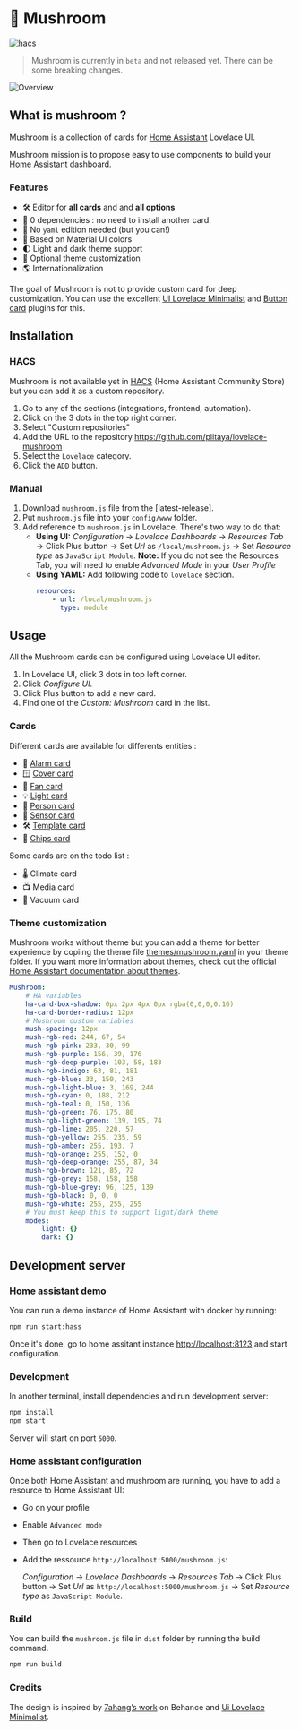 # 🍄 Mushroom

[![hacs][hacs-image]][hacs-url]

> Mushroom is currently in `beta` and not released yet. There can be some breaking changes.

![Overview](https://user-images.githubusercontent.com/5878303/152332130-760cf616-5c40-4825-a482-bb8f1f0f5251.png)

## What is mushroom ?

Mushroom is a collection of cards for [Home Assistant][home-assistant] Lovelace UI.

Mushroom mission is to propose easy to use components to build your [Home Assistant][home-assistant] dashboard.

### Features

-   🛠 Editor for **all cards** and and **all options**
-   🚀 0 dependencies : no need to install another card.
-   📝 No `yaml` edition needed (but you can!)
-   🌈 Based on Material UI colors
-   🌓 Light and dark theme support
-   🎨 Optional theme customization
-   🌎 Internationalization 

The goal of Mushroom is not to provide custom card for deep customization. You can use the excellent [UI Lovelace Minimalist][ui-lovelace-minimalist] and [Button card][button-card] plugins for this.

## Installation

### HACS

Mushroom is not available yet in [HACS][hacs] (Home Assistant Community Store) but you can add it as a custom repository.

1. Go to any of the sections (integrations, frontend, automation).
2. Click on the 3 dots in the top right corner.
3. Select "Custom repositories"
4. Add the URL to the repository https://github.com/piitaya/lovelace-mushroom
5. Select the `Lovelace` category.
6. Click the `ADD` button.

### Manual

1. Download `mushroom.js` file from the [latest-release].
2. Put `mushroom.js` file into your `config/www` folder.
3. Add reference to `mushroom.js` in Lovelace. There's two way to do that:
    - **Using UI:** _Configuration_ → _Lovelace Dashboards_ → _Resources Tab_ → Click Plus button → Set _Url_ as `/local/mushroom.js` → Set _Resource type_ as `JavaScript Module`.
      **Note:** If you do not see the Resources Tab, you will need to enable _Advanced Mode_ in your _User Profile_
    - **Using YAML:** Add following code to `lovelace` section.
        ```yaml
        resources:
            - url: /local/mushroom.js
              type: module
        ```

## Usage

All the Mushroom cards can be configured using Lovelace UI editor.

1. In Lovelace UI, click 3 dots in top left corner.
2. Click _Configure UI_.
3. Click Plus button to add a new card.
4. Find one of the _Custom: Mushroom_ card in the list.

### Cards

Different cards are available for differents entities :

-   🚨 [Alarm card](docs/cards/alarm.md)
-   🪟 [Cover card](docs/cards/cover.md)
-   💨 [Fan card](docs/cards/fan.md)
-   💡 [Light card](docs/cards/light.md)
-   🙋 [Person card](docs/cards/person.md)
-   📏 [Sensor card](docs/cards/sensor.md)
-   🛠 [Template card](docs/cards/template.md)
-   🔔 [Chips card](docs/cards/chips.md)

Some cards are on the todo list :

-   🌡 Climate card
-   📺 Media card
-   🧹 Vacuum card

### Theme customization

Mushroom works without theme but you can add a theme for better experience by copiing the theme file [themes/mushroom.yaml](themes/mushroom.yaml) in your theme folder.
If you want more information about themes, check out the official [Home Assistant documentation about themes][home-assitant-theme-docs].

```yaml
Mushroom:
    # HA variables
    ha-card-box-shadow: 0px 2px 4px 0px rgba(0,0,0,0.16)
    ha-card-border-radius: 12px
    # Mushroom custom variables
    mush-spacing: 12px
    mush-rgb-red: 244, 67, 54
    mush-rgb-pink: 233, 30, 99
    mush-rgb-purple: 156, 39, 176
    mush-rgb-deep-purple: 103, 58, 183
    mush-rgb-indigo: 63, 81, 181
    mush-rgb-blue: 33, 150, 243
    mush-rgb-light-blue: 3, 169, 244
    mush-rgb-cyan: 0, 188, 212
    mush-rgb-teal: 0, 150, 136
    mush-rgb-green: 76, 175, 80
    mush-rgb-light-green: 139, 195, 74
    mush-rgb-lime: 205, 220, 57
    mush-rgb-yellow: 255, 235, 59
    mush-rgb-amber: 255, 193, 7
    mush-rgb-orange: 255, 152, 0
    mush-rgb-deep-orange: 255, 87, 34
    mush-rgb-brown: 121, 85, 72
    mush-rgb-grey: 158, 158, 158
    mush-rgb-blue-grey: 96, 125, 139
    mush-rgb-black: 0, 0, 0
    mush-rgb-white: 255, 255, 255
    # You must keep this to support light/dark theme
    modes:
        light: {}
        dark: {}
```

## Development server

### Home assistant demo

You can run a demo instance of Home Assistant with docker by running:

```sh
npm run start:hass
```

Once it's done, go to home assitant instance [http://localhost:8123](http://localhost:8123) and start configuration.

### Development

In another terminal, install dependencies and run development server:

```sh
npm install
npm start
```

Server will start on port `5000`.

### Home assistant configuration

Once both Home Assistant and mushroom are running, you have to add a resource to Home Assistant UI:

-   Go on your profile
-   Enable `Advanced mode`
-   Then go to Lovelace resources
-   Add the ressource `http://localhost:5000/mushroom.js`:

    _Configuration_ → _Lovelace Dashboards_ → _Resources Tab_ → Click Plus button → Set _Url_ as `http://localhost:5000/mushroom.js` → Set _Resource type_ as `JavaScript Module`.

### Build

You can build the `mushroom.js` file in `dist` folder by running the build command.

```sh
npm run build
```

### Credits

The design is inspired by [7ahang’s work][7ahang] on Behance and [Ui Lovelace Minimalist][ui-lovelace-minimalist].

<!-- Badges -->

[hacs-url]: https://github.com/custom-components/hacs
[hacs-image]: https://img.shields.io/badge/hacs-custom-orange.svg?style=flat-square

<!-- References -->

[home-assistant]: https://www.home-assistant.io/
[home-assitant-theme-docs]: https://www.home-assistant.io/integrations/frontend/#defining-themes
[hacs]: https://hacs.xyz
[ui-lovelace-minimalist]: https://ui-lovelace-minimalist.github.io/UI/
[button-card]: https://github.com/custom-cards/button-card
[7ahang]: https://www.behance.net/gallery/88433905/Redesign-Smart-Home

